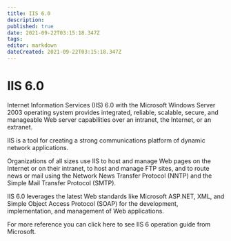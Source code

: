 ```yaml
---
title: IIS 6.0
description: 
published: true
date: 2021-09-22T03:15:18.347Z
tags: 
editor: markdown
dateCreated: 2021-09-22T03:15:18.347Z
---
```


# IIS 6.0

Internet Information Services (IIS) 6.0 with the Microsoft Windows Server 2003 operating system provides integrated, reliable, scalable, secure, and manageable Web server capabilities over an intranet, the Internet, or an extranet.

IIS is a tool for creating a strong communications platform of dynamic network applications.

Organizations of all sizes use IIS to host and manage Web pages on the Internet or on their intranet, to host and manage FTP sites, and to route news or mail using the Network News Transfer Protocol (NNTP) and the Simple Mail Transfer Protocol (SMTP).

IIS 6.0 leverages the latest Web standards like Microsoft ASP.NET, XML, and Simple Object Access Protocol (SOAP) for the development, implementation, and management of Web applications. 

For more reference you can click here to see IIS 6 operation guide from Microsoft.